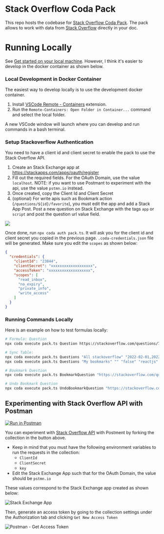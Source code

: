 # Stack Overflow Coda Pack

This repo hosts the codebase for [Stack Overflow Coda Pack](https://coda.io/packs/stack-overflow-12829). The pack allows to work with data from [Stack Overflow](https://stackoverflow.com/) directly in your doc.

# Running Locally

See [Get started on your local machine](https://coda.io/packs/build/latest/tutorials/get-started/cli/). However, I think it's easier to develop in the docker container as shown below.

### Local Development in Docker Container

The easiest way to develop locally is to use the development docker container.

1. Install [VSCode Remote - Containers](https://marketplace.visualstudio.com/items?itemName=ms-vscode-remote.remote-containers) extension.
2. Run the `Remote-Containers: Open Folder in Container...` command and select the local folder.

A new VSCode window will launch where you can develop and run commands in a bash terminal.

### Setup Stackoverflow Authentication

You need to have a client id and client secret to enable the pack to use the Stack Overflow API.

1. Create an Stack Exchange app at https://stackapps.com/apps/oauth/register
2. Fill out the required fields. For the OAuth Domain, use the value `localhost`. NOTE: if you want to use Postmant to experiment with the api, use the value `pstmn.io` instead.
3. Once created, copy the Client Id and Client Secret
4. (optional) For write apis such as Bookmark action (`/questions/${id}/favorite`), you must edit the app and add a Stack App Post. Post a new question on Stack Exchange with the tags `app` or `script` and post the question url value field.

![](/assets/stack-exchange-settings-screenshot.png)

Once done, run `npx coda auth pack.ts`. It will ask you for the client id and client secret you copied in the previous page. `.coda-credentials.json` file will be generated. Make sure you edit the `scopes` as shown below:

```json
{
  "credentials": {
    "clientId": "23844",
    "clientSecret": "xxxxxxxxxxxxxxxxxxx",
    "accessToken": "xxxxxxxxxxxxxxxxxxx",
    "scopes": [
      "read_inbox",
      "no_expiry",
      "private_info",
      "write_access"
    ]
  }
}
```

### Running Commands Locally

Here is an example on how to test formulas locally:

```bash
# Formula: Question
npx coda execute pack.ts Question https://stackoverflow.com/questions/72913818/how-to-access-my-sprite-properties-from-outside-a-function-in-phaser3-and-matter

# Sync Table:
npx coda execute pack.ts Questions "All stackoverflow" "2022-02-01,2022-05-01" "false" "reactjs,nextjs,vercel"
npx coda execute pack.ts Questions "My bookmarks" "" "false" "reactjs"

# Bookmark Question
npx coda execute pack.ts BookmarkQuestion "https://stackoverflow.com/questions/72931914/error-usehref-may-be-used-only-in-the-context-of-a-router-component-in-reg"

# Undo Bookmark Question
npx coda execute pack.ts UndoBookmarkQuestion "https://stackoverflow.com/questions/72931914/error-usehref-may-be-used-only-in-the-context-of-a-router-component-in-reg"
```

## Experimenting with Stack Overflow API with Postman

[![Run in Postman](https://run.pstmn.io/button.svg)](https://app.getpostman.com/run-collection/2866939-edf7c77c-a303-4a74-9208-d80eb7b82a53?action=collection%2Ffork&collection-url=entityId%3D2866939-edf7c77c-a303-4a74-9208-d80eb7b82a53%26entityType%3Dcollection%26workspaceId%3Dce07deaf-31f3-40f0-90c5-4f8800bdbbd0)

You can experiment with [Stack Overflow API](https://api.stackexchange.com/) with Postment by forking the collection in the button above. 

* Keep in mind that you must have the following environment variables to run the requests in the collection:
  * `ClientId`
  * `ClientSecret`
  * `key`
* Edit the Stack Exchange App such that for the OAuth Domain, the value should be `pstmn.io`

These values correspond to the Stack Exchange app created as shown below:

![Stack Exchange App](/assets/stack-exchange-app-screenshot.png)

Then, generate an access token by going to the collection settings under the Authorization tab and clicking `Get New Access Token`

![Postman - Get Access Token](/assets/postmand-screenshot.png)